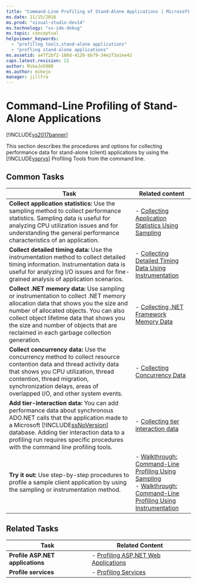```yaml
---
title: "Command-Line Profiling of Stand-Alone Applications | Microsoft Docs"
ms.date: 11/15/2016
ms.prod: "visual-studio-dev14"
ms.technology: "vs-ide-debug"
ms.topic: conceptual
helpviewer_keywords: 
  - "profillng tools,stand-alone applications"
  - "profling stand-alone applications"
ms.assetid: a47f2bf2-186d-4120-bb79-34e2f3a1ee42
caps.latest.revision: 21
author: MikeJo5000
ms.author: mikejo
manager: jillfra
---
```

# Command-Line Profiling of Stand-Alone Applications
[!INCLUDE[vs2017banner](../includes/vs2017banner.md)]

This section describes the procedures and options for collecting performance data for stand-alone (client) applications by using the [!INCLUDE[vsprvs](../includes/vsprvs-md.md)] Profiling Tools from the command line.  
  
## Common Tasks  
  
|Task|Related content|  
|----------|---------------------|  
|**Collect application statistics:** Use the sampling method to collect performance statistics. Sampling data is useful for analyzing CPU utilization issues and for understanding the general performance characteristics of an application.|-   [Collecting Application Statistics Using Sampling](../profiling/collecting-application-statistics-for-stand-alone-applications-by-using-the-profiler-command-line.md)|  
|**Collect detailed timing data:** Use the instrumentation method to collect detailed timing information. Instrumentation data is useful for analyzing I/O issues and for fine-grained analysis of application scenarios.|-   [Collecting Detailed Timing Data Using Instrumentation](../profiling/collecting-detailed-timing-data-for-a-stand-alone-application-by-using-the-profiler-command-line.md)|  
|**Collect .NET memory data:** Use sampling or instrumentation to collect .NET memory allocation data that shows you the size and number of allocated objects. You can also collect object lifetime data that shows you the size and number of objects that are reclaimed in each garbage collection generation.|-   [Collecting .NET Framework Memory Data](../profiling/collecting-dotnet-framework-memory-data-for-stand-alone-applications-by-using-the-profiler-command-line.md)|  
|**Collect concurrency data:** Use the concurrency method to collect resource contention data and thread activity data that shows you CPU utilization, thread contention, thread migration, synchronization delays, areas of overlapped I/O, and other system events.|-   [Collecting Concurrency Data](../profiling/collecting-concurrency-data-for-stand-alone-applications-by-using-the-profiler-command-line.md)|  
|**Add tier-interaction data:** You can add performance data about synchronous ADO.NET calls that the application made to a Microsoft [!INCLUDE[ssNoVersion](../includes/ssnoversion-md.md)] database. Adding tier interaction data to a profiling run requires specific procedures with the command line profiling tools.|-   [Collecting tier interaction data](../profiling/adding-tier-interaction-data-from-the-command-line.md)|  
|**Try it out:** Use step-by-step procedures to profile a sample client application by using the sampling or instrumentation method.|-   [Walkthrough: Command-Line Profiling Using Sampling](../profiling/walkthrough-command-line-profiling-using-sampling.md)<br />-   [Walkthrough: Command-Line Profiling Using Instrumentation](../profiling/walkthrough-command-line-profiling-using-instrumentation.md)|  
  
## Related Tasks  
  
|Task|Related Content|  
|----------|---------------------|  
|**Profile ASP.NET applications**|-   [Profiling ASP.NET Web Applications](../profiling/command-line-profiling-of-aspnet-web-applications.md)|  
|**Profile services**|-   [Profiling Services](../profiling/command-line-profiling-of-services.md)|

